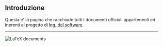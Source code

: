 ## Introduzione
Questa e' la pagina che racchiude tutti i documenti ufficiali appartenenti ed inerenti al progetto di [Ing. del software](https://didattica.unipd.it/off/2018/LT/SC/SC1167/000ZZ/SCP4065580/N0).

------

![LaTeX documents](https://github.com/DPCMGroup/dpcm2077-docs/workflows/LaTeX%20documents/badge.svg)
